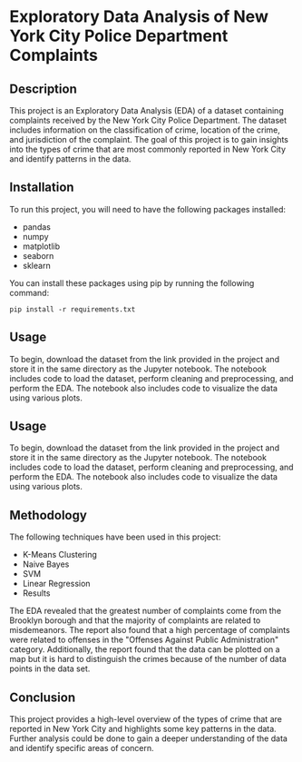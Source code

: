 # Exploratory Data Analysis of New York City Police Department Complaints

## Description

This project is an Exploratory Data Analysis (EDA) of a dataset containing complaints received by the New York City Police Department. The dataset includes information on the classification of crime, location of the crime, and jurisdiction of the complaint. The goal of this project is to gain insights into the types of crime that are most commonly reported in New York City and identify patterns in the data.

## Installation

To run this project, you will need to have the following packages installed:

* pandas
* numpy
* matplotlib
* seaborn
* sklearn

You can install these packages using pip by running the following command:<br>
```Terminal
pip install -r requirements.txt
```
## Usage

To begin, download the dataset from the link provided in the project and store it in the same directory as the Jupyter notebook. The notebook includes code to load the dataset, perform cleaning and preprocessing, and perform the EDA. The notebook also includes code to visualize the data using various plots.

## Usage

To begin, download the dataset from the link provided in the project and store it in the same directory as the Jupyter notebook. The notebook includes code to load the dataset, perform cleaning and preprocessing, and perform the EDA. The notebook also includes code to visualize the data using various plots.

## Methodology

The following techniques have been used in this project:

* K-Means Clustering
* Naive Bayes
* SVM
* Linear Regression
*  Results

The EDA revealed that the greatest number of complaints come from the Brooklyn borough and that the majority of complaints are related to misdemeanors. The report also found that a high percentage of complaints were related to offenses in the "Offenses Against Public Administration" category. Additionally, the report found that the data can be plotted on a map but it is hard to distinguish the crimes because of the number of data points in the data set.

## Conclusion

This project provides a high-level overview of the types of crime that are reported in New York City and highlights some key patterns in the data. Further analysis could be done to gain a deeper understanding of the data and identify specific areas of concern.
